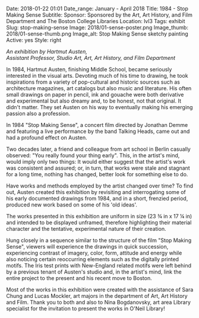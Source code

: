 Date: 2018-01-22 01:01 
Date_range: January - April 2018
Title: 1984 - Stop Making Sense
Subtitle:
Sponsor: Sponsored by the Art, Art History, and Film Department and The Boston College Libraries
Location: lvl3
Tags: exhibit
Slug: stop-making-sense
Image: 2018/01-sense-poster.png
Image_thumb: 2018/01-sense-thumb.png
Image_alt: Stop Making Sense sketchy painting
Active: yes
Style: right


<em>An exhibition by Hartmut Austen, <br />
Assistant Professor, Studio Art, Art, Art History, and Film Department</em>

In 1984, Hartmut Austen, finishing Middle School, became seriously interested in the visual arts.  Devoting much of his time to drawing, he took inspirations from a variety of pop-cultural and historic sources such as architecture magazines, art catalogs but also music and literature. His often small drawings on paper in pencil, ink and gouache were both derivative and experimental but also dreamy and, to be honest, not that original. It didn't matter. They set Austen on his way to eventually making his emerging passion also a profession. 

In 1984 "Stop Making Sense", a concert film directed by Jonathan Demme and featuring a live performance by the band Talking Heads, came out and had a profound effect on Austen.

Two decades later, a friend and colleague from art school in Berlin casually observed: "You really found your thing early". This, in the artist's mind, would imply only two things: It would either suggest that the artist's work was consistent and assured; or, in turn, that works were stale and stagnant for a long time, nothing has changed, better look for something else to do.
 
Have works and methods employed by the artist changed over time? To find out, Austen created this exhibition by revisiting and interrogating some of his early documented drawings from 1984, and in a short, frenzied period, produced new work based on some of his 'old ideas'. 

The works presented in this exhibition are uniform in size 
(23 ¾ in x 17 ¼ in) and intended to be displayed unframed, therefore highlighting their material character and the tentative, experimental nature of their creation. 

Hung closely in a sequence similar to the structure of the film "Stop Making Sense", viewers will experience the drawings in quick succession, experiencing contrast of imagery, color, form, attitude and energy while also noticing certain reoccurring elements such as the digitally printed motifs. The Iris test prints with New-England related motifs were left behind by a previous tenant of Austen's studio and, in the artist's mind, link the entire project to the present and his recent move to Boston.

Most of the works in this exhibition were created with the assistance of Sara Chung and Lucas Mockler, art majors in the department of Art, Art History and Film. Thank you to both and also to Nina Bogdanovsky, art area Library specialist for the invitation to present the works in O'Neil Library! 


<!--

Active:
    Yes (will appear on Exhibit's homepage)
    No (will not appear on Exhibit's homepage, but will appear in archives)

Gallery locations: 
    Burns Library (burns)
    Theology and Ministry Library (tml)
    O'Neill Level One (lvl1)
    O'Neill Level Three (lvl3)
    O'Neill Reading Room (reading)
    O'Neill Reading Room Back Wall (backwall)
    O'Neill Lobby (lobby)
    History Dept, Stokes Hall (stokes)
    Bapst Exhibits (bapst)
    Archived Bapst Exhibits (bapstarchive)
  
Need spaces for:

  Virtual Exhibits (virtual)
  Tip O'Neill (tiponeill)

Style:
    Poster on left, text on right (default)
    Poster on right, text on left (right)
    Poster large, centered above text (middle_top)
    Poster large, centered below text (middle_down)

Add'l images
    <img src="/theme/img/exhibits/XXXX/201X/00-XXXX.png" alt="words" class="float_left">
    <img src="/theme/img/exhibits/XXXX/201X/00-XXXX.png" alt="words" class="float_right">
    <img src="/theme/img/exhibits/XXXX/201X/00-XXXX.png" alt="words" class="center">

-->

